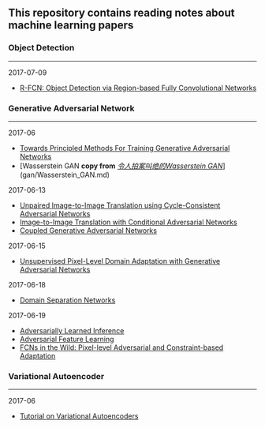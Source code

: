 ## This repository contains reading notes about machine learning papers
### Object Detection
***
2017-07-09
* [R-FCN: Object Detection via Region-based Fully Convolutional Networks](detection/R_FCN.md)


### Generative Adversarial Network
***
2017-06
* [Towards Principled Methods For Training Generative Adversarial Networks](gan/Towards_Principled_Methods_For_Training_Generative_Adversarial_Networks.md)
* [Wasserstein GAN  **copy from** *[令人拍案叫绝的Wasserstein GAN](https://zhuanlan.zhihu.com/p/25071913?columnSlug=f00cb0979b57ab6d7f70e287b0cba55d)*](gan/Wasserstein_GAN.md)

2017-06-13
* [Unpaired Image-to-Image Translation using Cycle-Consistent Adversarial Networks](gan/Unpaired_Image-to-Image_Translation_using_Cycle-Consistent_Adversarial_Networks.md)
* [Image-to-Image Translation with Conditional Adversarial Networks](gan/Image-to-Image_Translation_with_Conditional_Adversarial_Networks.md)
* [Coupled Generative Adversarial Networks](gan/Coupled_Generative_Adversarial_Networks.md)

2017-06-15
* [Unsupervised Pixel-Level Domain Adaptation with Generative Adversarial Networks](Unsupervised_Pixel-Level_Domain_Adaptation_with_Generative_Adversarial_Networks.md)

2017-06-18
* [Domain Separation Networks](gan/Domain_Separation_Networks.md)

2017-06-19
* [Adversarially Learned Inference](gan/Adversarially_Learned_Inference.md)
* [Adversarial Feature Learning](gan/Adversarial_Feature_Learning.md)
* [FCNs in the Wild: Pixel-level Adversarial and Constraint-based Adaptation](gan/FCNs_in_the_Wild_Pixel-level_Adversarial_and_Constraint-based_Adaptation.md)


### Variational Autoencoder
***
2017-06
* [Tutorial on Variational Autoencoders](vae/Tutorial_on_Variational_Autoencoders.md)
